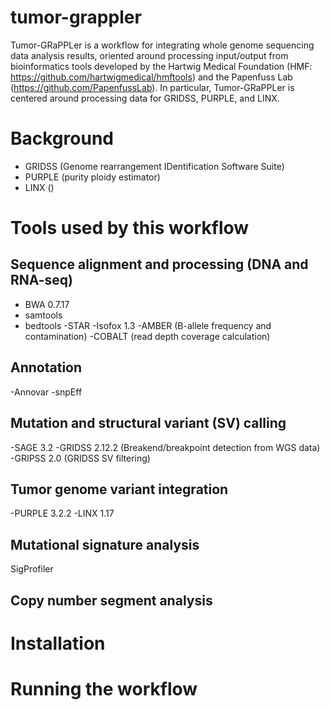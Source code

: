 # tumor-grappler
Tumor-GRaPPLer is a workflow for integrating whole genome sequencing data analysis results, oriented around processing input/output from bioinformatics tools developed by the Hartwig Medical Foundation (HMF: https://github.com/hartwigmedical/hmftools) and the Papenfuss Lab (https://github.com/PapenfussLab).  In particular, Tumor-GRaPPLer is centered around processing data for GRIDSS, PURPLE, and LINX.

# Background
- GRIDSS (Genome rearrangement IDentification Software Suite)
- PURPLE (purity ploidy estimator)
- LINX ()

# Tools used by this workflow
## Sequence alignment and processing (DNA and RNA-seq)
- BWA 0.7.17
- samtools
- bedtools
-STAR 
-Isofox 1.3
-AMBER (B-allele frequency and contamination)
-COBALT (read depth coverage calculation)
## Annotation
-Annovar
-snpEff
## Mutation and structural variant (SV) calling
-SAGE 3.2
-GRIDSS 2.12.2 (Breakend/breakpoint detection from WGS data)
-GRIPSS 2.0 (GRIDSS SV filtering)
## Tumor genome variant integration
-PURPLE 3.2.2
-LINX 1.17
## Mutational signature analysis
SigProfiler

## Copy number segment analysis

# Installation

# Running the workflow
